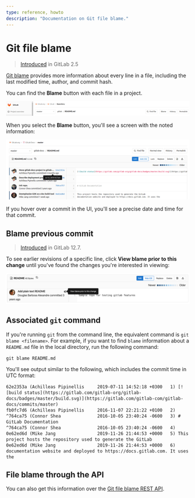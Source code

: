 ```yaml
---
type: reference, howto
description: "Documentation on Git file blame."
---
```


# Git file blame

> [Introduced](https://git.sphere.ly/staff/publicgitlab/commit/39c657930625ddc3ac8a921f01ffc83acadce68f) in GitLab 2.5

[Git blame](https://git-scm.com/docs/git-blame) provides more information
about every line in a file, including the last modified time, author, and
commit hash.

You can find the **Blame** button with each file in a project.

![File blame button](img/file_blame_button_v12_6.png "Blame button")

When you select the **Blame** button, you'll see a screen with the
noted information:

![Git blame output](img/file_blame_output_v12_6.png "Blame button output")

If you hover over a commit in the UI, you'll see a precise date and time
for that commit.

## Blame previous commit

> [Introduced](https://gitlab.com/gitlab-org/gitlab/-/issues/19299) in GitLab 12.7.

To see earlier revisions of a specific line, click **View blame prior to this change**
until you've found the changes you're interested in viewing:

![Blame previous commit](img/file_blame_previous_commit_v12_7.png "Blame previous commit")

## Associated `git` command

If you're running `git` from the command line, the equivalent command is
`git blame <filename>`. For example, if you want to find `blame` information
about a `README.md` file in the local directory, run the following command:

```shell
git blame README.md
```

You'll see output similar to the following, which includes the commit time
in UTC format:

```shell
62e2353a (Achilleas Pipinellis     2019-07-11 14:52:18 +0300   1) [![build status](https://gitlab.com/gitlab-org/gitlab-docs/badges/master/build.svg)](https://gitlab.com/gitlab-com/gitlab-docs/commits/master)
fb0fc7d6 (Achilleas Pipinellis     2016-11-07 22:21:22 +0100   2)
^764ca75 (Connor Shea              2016-10-05 23:40:24 -0600   3) # GitLab Documentation
^764ca75 (Connor Shea              2016-10-05 23:40:24 -0600   4)
0e62ed6d (Mike Jang                2019-11-26 21:44:53 +0000   5) This project hosts the repository used to generate the GitLab
0e62ed6d (Mike Jang                2019-11-26 21:44:53 +0000   6) documentation website and deployed to https://docs.gitlab.com. It uses the
```

## File blame through the API

You can also get this information over the [Git file blame REST API](../../../api/repository_files.md#get-file-blame-from-repository).

